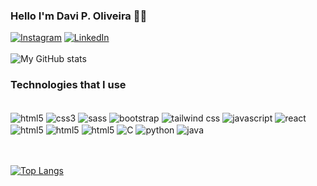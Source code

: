 


### Hello I'm Davi P. Oliveira 👋🏻

[![Instagram](https://img.shields.io/badge/Instagram-E4405F?style=for-the-badge&logo=instagram&logoColor=white)](https://www.instagram.com/davipoliveira11.dev/)
[![LinkedIn](https://img.shields.io/badge/LinkedIn-0077B5?style=for-the-badge&logo=linkedin&logoColor=white)](https://www.linkedin.com/in/davi-p-oliveira-a44705218/)<br><br>
![My GitHub stats](https://github-readme-stats.vercel.app/api?username=davi-p-oliveira-11&show_icons=true&theme=dracula) 



### Technologies that I use

<div style="display: inline_block"><br/>
  <img align="center" alt="html5" src="https://img.shields.io/badge/HTML5-E34F26?style=for-the-badge&logo=html5&logoColor=white" />
  <img align="center" alt="css3" src="https://img.shields.io/badge/CSS3-1572B6?style=for-the-badge&logo=css3&logoColor=white" />
  <img align="center" alt="sass" src="https://img.shields.io/badge/Sass-CC6699?style=for-the-badge&logo=sass&logoColor=white" />
  <img align="center" alt="bootstrap" src="https://img.shields.io/badge/Bootstrap-563D7C?style=for-the-badge&logo=bootstrap&logoColor=white" />
  <img align="center" alt="tailwind css" src="https://img.shields.io/badge/Tailwind_CSS-38B2AC?style=for-the-badge&logo=tailwind-css&logoColor=white" />
  <img align="center" alt="javascript" src="https://img.shields.io/badge/JavaScript-F7DF1E?style=for-the-badge&logo=javascript&logoColor=black" />
  <img align="center" alt="react" src="https://img.shields.io/badge/React-20232A?style=for-the-badge&logo=react&logoColor=61DAFB" />
  <img align="center" alt="html5" src="https://img.shields.io/badge/Node.js-43853D?style=for-the-badge&logo=node.js&logoColor=white" />
  <img align="center" alt="html5" src="https://img.shields.io/badge/Express.js-404D59?style=for-the-badge" />
  <img align="center" alt="html5" src="https://img.shields.io/badge/MongoDB-4EA94B?style=for-the-badge&logo=mongodb&logoColor=white" />
  <img align= "center" alt="C" src="https://img.shields.io/badge/C-00599C?style=for-the-badge&logo=c&logoColor=white" />
  <img align="center" alt="python" src="https://img.shields.io/badge/Python-14354C?style=for-the-badge&logo=python&logoColor=white" />
  <img align="center" alt="java" src="https://img.shields.io/badge/Java-ED8B00?style=for-the-badge&logo=openjdk&logoColor=white" />
</div><br><br>

[![Top Langs](https://github-readme-stats.vercel.app/api/top-langs/?username=davi-p-oliveira-11&layout=pie)](https://github.com/davi-p-oliveira-11/github-readme-stats)

